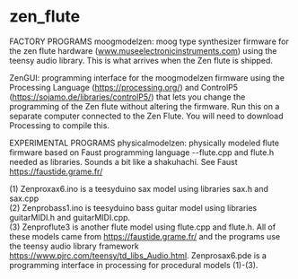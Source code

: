 # zen_flute
FACTORY PROGRAMS
moogmodelzen: moog type synthesizer firmware for the zen flute hardware (www.museelectronicinstruments.com)
using the teensy audio library.  This is what arrives when the Zen flute is shipped. 

ZenGUI: programming interface for the moogmodelzen firmware using the Processing Language (https://processing.org/) and ControlP5 (https://sojamo.de/libraries/controlP5/) that lets you change the programming of the Zen flute without altering the firmware.  Run this on a separate computer connected to the Zen Flute.  You will need to download Processing to compile this.

EXPERIMENTAL PROGRAMS
physicalmodelzen: physically modeled flute firmware based on Faust programming language
--flute.cpp and flute.h needed as libraries.  Sounds a bit like a shakuhachi.  See Faust https://faustide.grame.fr/

(1) Zenproxax6.ino is a teesyduino sax model using libraries sax.h and sax.cpp  
(2) Zenprobass1.ino is teesyduino bass guitar model using libraries guitarMIDI.h and guitarMIDI.cpp.  
(3) Zenproflute3 is another flute model using flute.cpp and flute.h.  All of these models came from https://faustide.grame.fr/ and the programs use the teensy audio library framework https://www.pjrc.com/teensy/td_libs_Audio.html. Zenprosax6.pde is a programming interface in processing for procedural models (1)-(3).

